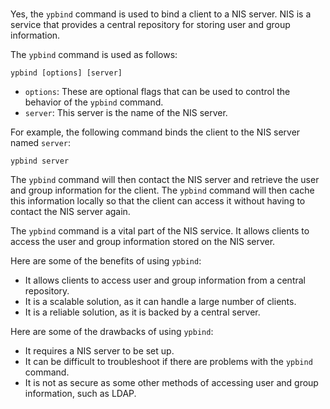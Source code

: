 # 

Yes, the `ypbind` command is used to bind a client to a NIS server. NIS is a service that provides a central repository for storing user and group information.

The `ypbind` command is used as follows:

```
ypbind [options] [server]
```

* `options`: These are optional flags that can be used to control the behavior of the `ypbind` command.
* `server`: This server is the name of the NIS server.

For example, the following command binds the client to the NIS server named `server`:

```
ypbind server
```

The `ypbind` command will then contact the NIS server and retrieve the user and group information for the client. The `ypbind` command will then cache this information locally so that the client can access it without having to contact the NIS server again.

The `ypbind` command is a vital part of the NIS service. It allows clients to access the user and group information stored on the NIS server.

Here are some of the benefits of using `ypbind`:

* It allows clients to access user and group information from a central repository.
* It is a scalable solution, as it can handle a large number of clients.
* It is a reliable solution, as it is backed by a central server.

Here are some of the drawbacks of using `ypbind`:

* It requires a NIS server to be set up.
* It can be difficult to troubleshoot if there are problems with the `ypbind` command.
* It is not as secure as some other methods of accessing user and group information, such as LDAP.
